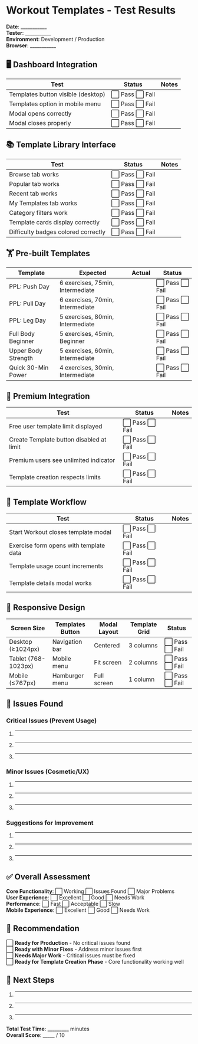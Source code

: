 # Workout Templates - Test Results

**Date**: ___________  
**Tester**: ___________  
**Environment**: Development / Production  
**Browser**: ___________  

## 🖥️ Dashboard Integration

| Test | Status | Notes |
|------|--------|-------|
| Templates button visible (desktop) | ⬜ Pass ⬜ Fail | |
| Templates option in mobile menu | ⬜ Pass ⬜ Fail | |
| Modal opens correctly | ⬜ Pass ⬜ Fail | |
| Modal closes properly | ⬜ Pass ⬜ Fail | |

## 📚 Template Library Interface

| Test | Status | Notes |
|------|--------|-------|
| Browse tab works | ⬜ Pass ⬜ Fail | |
| Popular tab works | ⬜ Pass ⬜ Fail | |
| Recent tab works | ⬜ Pass ⬜ Fail | |
| My Templates tab works | ⬜ Pass ⬜ Fail | |
| Category filters work | ⬜ Pass ⬜ Fail | |
| Template cards display correctly | ⬜ Pass ⬜ Fail | |
| Difficulty badges colored correctly | ⬜ Pass ⬜ Fail | |

## 🏋️ Pre-built Templates

| Template | Expected | Actual | Status |
|----------|----------|--------|--------|
| PPL: Push Day | 6 exercises, 75min, Intermediate | | ⬜ Pass ⬜ Fail |
| PPL: Pull Day | 6 exercises, 70min, Intermediate | | ⬜ Pass ⬜ Fail |
| PPL: Leg Day | 5 exercises, 80min, Intermediate | | ⬜ Pass ⬜ Fail |
| Full Body Beginner | 5 exercises, 45min, Beginner | | ⬜ Pass ⬜ Fail |
| Upper Body Strength | 5 exercises, 60min, Intermediate | | ⬜ Pass ⬜ Fail |
| Quick 30-Min Power | 4 exercises, 30min, Intermediate | | ⬜ Pass ⬜ Fail |

## 💎 Premium Integration

| Test | Status | Notes |
|------|--------|-------|
| Free user template limit displayed | ⬜ Pass ⬜ Fail | |
| Create Template button disabled at limit | ⬜ Pass ⬜ Fail | |
| Premium users see unlimited indicator | ⬜ Pass ⬜ Fail | |
| Template creation respects limits | ⬜ Pass ⬜ Fail | |

## 🔄 Template Workflow

| Test | Status | Notes |
|------|--------|-------|
| Start Workout closes template modal | ⬜ Pass ⬜ Fail | |
| Exercise form opens with template data | ⬜ Pass ⬜ Fail | |
| Template usage count increments | ⬜ Pass ⬜ Fail | |
| Template details modal works | ⬜ Pass ⬜ Fail | |

## 📱 Responsive Design

| Screen Size | Templates Button | Modal Layout | Template Grid | Status |
|-------------|------------------|--------------|---------------|--------|
| Desktop (≥1024px) | Navigation bar | Centered | 3 columns | ⬜ Pass ⬜ Fail |
| Tablet (768-1023px) | Mobile menu | Fit screen | 2 columns | ⬜ Pass ⬜ Fail |
| Mobile (≤767px) | Hamburger menu | Full screen | 1 column | ⬜ Pass ⬜ Fail |

## 🚨 Issues Found

### Critical Issues (Prevent Usage)
1. ___________________________________
2. ___________________________________
3. ___________________________________

### Minor Issues (Cosmetic/UX)
1. ___________________________________
2. ___________________________________
3. ___________________________________

### Suggestions for Improvement
1. ___________________________________
2. ___________________________________
3. ___________________________________

## ✅ Overall Assessment

**Core Functionality**: ⬜ Working ⬜ Issues Found ⬜ Major Problems  
**User Experience**: ⬜ Excellent ⬜ Good ⬜ Needs Work  
**Performance**: ⬜ Fast ⬜ Acceptable ⬜ Slow  
**Mobile Experience**: ⬜ Excellent ⬜ Good ⬜ Needs Work  

## 🎯 Recommendation

⬜ **Ready for Production** - No critical issues found  
⬜ **Ready with Minor Fixes** - Address minor issues first  
⬜ **Needs Major Work** - Critical issues must be fixed  
⬜ **Ready for Template Creation Phase** - Core functionality working well  

## 📝 Next Steps

1. ___________________________________
2. ___________________________________
3. ___________________________________

**Total Test Time**: _________ minutes  
**Overall Score**: _____ / 10